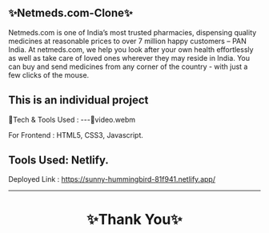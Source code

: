 
✨Netmeds.com-Clone✨
---
Netmeds.com is one of India’s most trusted pharmacies, dispensing quality medicines at reasonable prices to over 7 million happy customers – PAN India. At netmeds.com, we help you look after your own health effortlessly as well as take care of loved ones wherever they may reside in India. You can buy and send medicines from any corner of the country - with just a few clicks of the mouse.

This is an individual project
---
💫Tech & Tools Used :
---🎥video.webm 

For Frontend : HTML5, CSS3, Javascript.

Tools Used: Netlify.
---
Deployed Link : https://sunny-hummingbird-81f941.netlify.app/


----
<h1 align="center">✨Thank You✨</h1>
